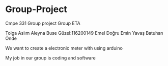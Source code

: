 # Group-Project
Cmpe 331 Group project
Group ETA

Tolga Aslım
Aleyna Buse Güzel:116200149
Emel Doğru
Emin Yavaş
Batuhan Önde

We want to create a electronic meter with using arduino

My job in our group is coding and software
